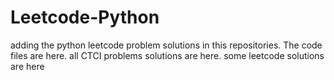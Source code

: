 # Leetcode-Python
adding the python leetcode problem solutions in this repositories. 
The code files are here.
all CTCI problems solutions are here.
some leetcode solutions are here





































































































































































































